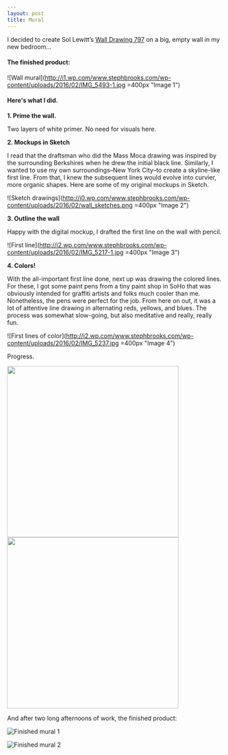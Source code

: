 ```yaml
---
layout: post
title: Mural
---
```


I decided to create Sol Lewitt’s [Wall Drawing 797](https://www.artsy.net/artwork/sol-lewitt-wall-drawing-number-797) on a big, empty wall in my new bedroom...

#### The finished product:

![Wall mural](http://i1.wp.com/www.stephbrooks.com/wp-content/uploads/2016/02/IMG_5493-1.jpg =400px "Image 1")

#### Here's what I did.



**1. Prime the wall.**

Two layers of white primer. No need for visuals here.


**2. Mockups in Sketch**

I read that the draftsman who did the Mass Moca drawing was inspired by the surrounding Berkshires when he drew the initial black line. Similarly, I wanted to use my own surroundings–New York City–to create a skyline-like first line. From that, I knew the subsequent lines would evolve into curvier, more organic shapes. Here are some of my original mockups in Sketch.

![Sketch drawings](http://i0.wp.com/www.stephbrooks.com/wp-content/uploads/2016/02/wall_sketches.png =400px "Image 2")

**3. Outline the wall**

Happy with the digital mockup, I drafted the first line on the wall with pencil.

![First line](http://i2.wp.com/www.stephbrooks.com/wp-content/uploads/2016/02/IMG_5217-1.jpg =400px "Image 3")

**4. Colors!**

With the all-important first line done, next up was drawing the colored lines. For these, I got some paint pens from a tiny paint shop in SoHo that was obviously intended for graffiti artists and folks much cooler than me. Nonetheless, the pens were perfect for the job. From here on out, it was a lot of attentive line drawing in alternating reds, yellows, and blues. The process was somewhat slow-going, but also meditative and really, really fun.


![First lines of color](http://i2.wp.com/www.stephbrooks.com/wp-content/uploads/2016/02/IMG_5237.jpg =400px "Image 4")


Progress.

<img src="http://i2.wp.com/www.stephbrooks.com/wp-content/uploads/2016/02/IMG_5247.jpg" width="400px">


<img src="http://i1.wp.com/www.stephbrooks.com/wp-content/uploads/2016/02/IMG_5488.jpg" width="400px">



And after two long afternoons of work, the finished product:



![Finished mural 1](http://i1.wp.com/www.stephbrooks.com/wp-content/uploads/2016/02/IMG_5492.jpg "Image 7")


![Finished mural 2](http://i0.wp.com/www.stephbrooks.com/wp-content/uploads/2016/02/IMG_5501.jpg "Image 8")